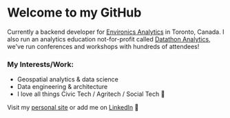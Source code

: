 # Welcome to my GitHub

Currently a backend developer for [Environics Analytics](https://environicsanalytics.com/en-ca) in Toronto, Canada. I also run an analytics education not-for-profit called [Datathon Analytics](https://www.datathon.ca/), we've run conferences and workshops with hundreds of attendees! 

### My Interests/Work:

- Geospatial analytics & data science
- Data engineering & architecture
- I love all things  Civic Tech / Agritech / Social Tech 🌱

Visit my [personal site](https://thomaslillo.com) or add me on [LinkedIn](https://www.linkedin.com/in/thomaslillo/) 💬

<!--
**thomaslillo/thomaslillo** is a ✨ _special_ ✨ repository because its `README.md` (this file) appears on your GitHub profile.
![Image](6ce76d26-9c7a-4fd2-8675-f5d4225363d6-506ddfae-eea1-4438-88f8-9f15e6465492-v1.png)
Here are some ideas to get you started:

- 🔭 I’m currently working on ...
- 🌱 I’m currently learning ...
- 👯 I’m looking to collaborate on ...
- 🤔 I’m looking for help with ...
- 💬 Ask me about ...
- 📫 How to reach me: ...
- 😄 Pronouns: ...
- ⚡ Fun fact: ...
-->
